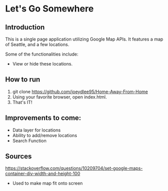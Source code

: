 # Let's Go Somewhere

## Introduction
This is a single page application utilizing Google Map APIs. It features a map of Seattle, and a few locations. 

Some of the functionalities include: 
- View or hide these locations.


## How to run
1. git clone https://github.com/joeydlee95/Home-Away-From-Home
2. Using your favorite browser, open index.html.
3. That's IT!


## Improvements to come:
- Data layer for locations
- Ability to add/remove locations
- Search Function

## Sources
https://stackoverflow.com/questions/10209704/set-google-maps-container-div-width-and-height-100
- Used to make map fit onto screen